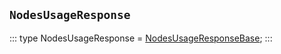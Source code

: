 ## `NodesUsageResponse`
:::
type NodesUsageResponse = [NodesUsageResponseBase](./NodesUsageResponseBase.md);
:::
